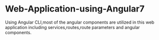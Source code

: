 # Web-Application-using-Angular7
Using Angular CLI,most of the angular components are utilized in this web application including services,routes,route parameters and angular components.
